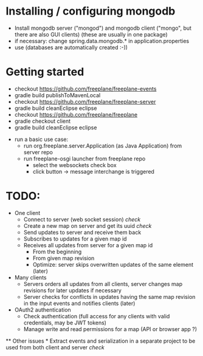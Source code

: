 # Installing / configuring mongodb
* Install mongodb server ("mongod") and mongodb client ("mongo", but there are also GUI clients)
  (these are usually in one package)
* if necessary: change spring.data.mongodb.* in application.properties
* use (databases are automatically created :-))

# Getting started
- checkout https://github.com/freeplane/freeplane-events
- gradle build publishToMavenLocal
- checkout https://github.com/freeplane/freeplane-server
- gradle build cleanEclipse eclipse
- checkout https://github.com/freeplane/freeplane
- gradle checkout client
- gradle build cleanEclipse eclipse
* run a basic use case:
  * run org.freeplane.server.Application (as Java Application) from server repo
  * run freeplane-osgi launcher from freeplane repo
    * select the websockets check box
	* click button -> message interchange is triggered
    
# TODO:
* One client
    * Connect to server (web socket session) *check*
    * Create a new map on server and get its uuid *check*
    * Send updates to server and receive them back
    * Subscribes to updates for a given map id
    * Receives all updates from server for a given map id
        * From the beginning
        * From given map revision
        * Optimize: server skips overwritten updates of the same element (later)
* Many clients
    * Servers orders all updates from all clients, server changes map revisions for later updates if necessary
    * Server checks for conflicts in updates having the same map revision in the input events and notifies clients (later)
* OAuth2 authentication 
    * Check authentication (full access for any clients with valid credentials, may be JWT tokens)
    * Manage write and read permissions for a map (API or browser app ?)

** Other issues
    * Extract events and serialization in a separate project to be used from both client and server *check*
